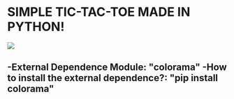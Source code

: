 <h1>SIMPLE TIC-TAC-TOE MADE IN PYTHON!</h1>

<image src="tictactoe.png">

<h2>
-External Dependence Module: "colorama"
-How to install the external dependence?:
	"pip install colorama"
</h2>
